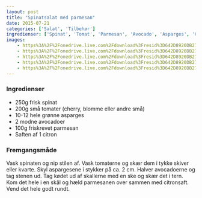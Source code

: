 ```yaml
---
layout: post
title: "Spinatsalat med parmesan"
date: 2015-07-21
categories: ['Salat', 'Tilbehør']
ingredienser: ['Spinat', 'Tomat', 'Parmesan', 'Avocado', 'Asparges', 'Citron']
images:
    - https%3A%2F%2Fonedrive.live.com%2Fdownload%3Fresid%3D642D8920DB2784EE!163889
    - https%3A%2F%2Fonedrive.live.com%2Fdownload%3Fresid%3D642D8920DB2784EE!163888
    - https%3A%2F%2Fonedrive.live.com%2Fdownload%3Fresid%3D642D8920DB2784EE!163887
    - https%3A%2F%2Fonedrive.live.com%2Fdownload%3Fresid%3D642D8920DB2784EE!163883
    - https%3A%2F%2Fonedrive.live.com%2Fdownload%3Fresid%3D642D8920DB2784EE!163879
---
```


### Ingredienser
-   250g frisk spinat
-   200g små tomater (cherry, blomme eller andre små)
-   10-12 hele grønne asparges
-   2 modne avocadoer
-   100g friskrevet parmesan
-   Saften af 1 citron

### Fremgangsmåde
Vask spinaten og nip stilen af. Vask tomaterne og skær dem i tykke skiver eller kvarte. Skyl aspargesene i stykker på ca. 2 cm. Halver avocadoerne og tag stenen ud. Tag kødet ud af skallerne med en ske og skær det i tern.
Kom det hele i en skål og hæld parmesanen over sammen med citronsaft. Vend det hele godt rundt.
